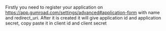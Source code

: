 Firstly you need to register your application on https://app.gumroad.com/settings/advanced#application-form with name and redirect_uri. After it is created it will give application id and application secret, copy paste it in client id and client secret
